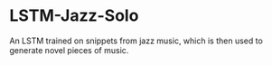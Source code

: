 # LSTM-Jazz-Solo
An LSTM trained on snippets from jazz music, which is then used to generate novel pieces of music.
